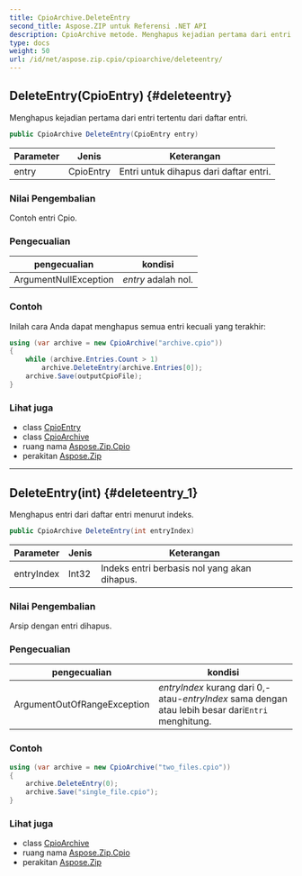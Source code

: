 ```yaml
---
title: CpioArchive.DeleteEntry
second_title: Aspose.ZIP untuk Referensi .NET API
description: CpioArchive metode. Menghapus kejadian pertama dari entri tertentu dari daftar entri.
type: docs
weight: 50
url: /id/net/aspose.zip.cpio/cpioarchive/deleteentry/
---
```

## DeleteEntry(CpioEntry) {#deleteentry}

Menghapus kejadian pertama dari entri tertentu dari daftar entri.

```csharp
public CpioArchive DeleteEntry(CpioEntry entry)
```

| Parameter | Jenis | Keterangan |
| --- | --- | --- |
| entry | CpioEntry | Entri untuk dihapus dari daftar entri. |

### Nilai Pengembalian

Contoh entri Cpio.

### Pengecualian

| pengecualian | kondisi |
| --- | --- |
| ArgumentNullException | *entry* adalah nol. |

### Contoh

Inilah cara Anda dapat menghapus semua entri kecuali yang terakhir:

```csharp
using (var archive = new CpioArchive("archive.cpio"))
{
    while (archive.Entries.Count > 1)
        archive.DeleteEntry(archive.Entries[0]);
    archive.Save(outputCpioFile);
}
```

### Lihat juga

* class [CpioEntry](../../cpioentry/)
* class [CpioArchive](../)
* ruang nama [Aspose.Zip.Cpio](../../cpioarchive/)
* perakitan [Aspose.Zip](../../../)

---

## DeleteEntry(int) {#deleteentry_1}

Menghapus entri dari daftar entri menurut indeks.

```csharp
public CpioArchive DeleteEntry(int entryIndex)
```

| Parameter | Jenis | Keterangan |
| --- | --- | --- |
| entryIndex | Int32 | Indeks entri berbasis nol yang akan dihapus. |

### Nilai Pengembalian

Arsip dengan entri dihapus.

### Pengecualian

| pengecualian | kondisi |
| --- | --- |
| ArgumentOutOfRangeException | *entryIndex* kurang dari 0,-atau-*entryIndex* sama dengan atau lebih besar dari`Entri` menghitung. |

### Contoh

```csharp
using (var archive = new CpioArchive("two_files.cpio"))
{
    archive.DeleteEntry(0);
    archive.Save("single_file.cpio");
}
```

### Lihat juga

* class [CpioArchive](../)
* ruang nama [Aspose.Zip.Cpio](../../cpioarchive/)
* perakitan [Aspose.Zip](../../../)


